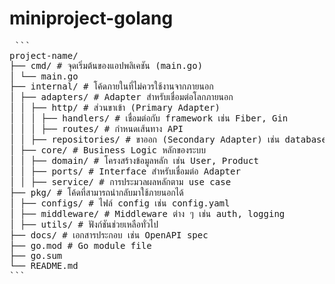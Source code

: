 # miniproject-golang
<pre lang="markdown"> ``` 
project-name/
├── cmd/ # จุดเริ่มต้นของแอปพลิเคชัน (main.go)
│ └── main.go
├── internal/ # โค้ดภายในที่ไม่ควรใช้งานจากภายนอก
│ ├── adapters/ # Adapter สำหรับเชื่อมต่อโลกภายนอก
│ │ ├── http/ # ส่วนขาเข้า (Primary Adapter)
│ │ │ ├── handlers/ # เชื่อมต่อกับ framework เช่น Fiber, Gin
│ │ │ ├── routes/ # กำหนดเส้นทาง API
│ │ ├── repositories/ # ขาออก (Secondary Adapter) เช่น database
│ ├── core/ # Business Logic หลักของระบบ
│ │ ├── domain/ # โครงสร้างข้อมูลหลัก เช่น User, Product
│ │ ├── ports/ # Interface สำหรับเชื่อมต่อ Adapter
│ │ ├── service/ # การประมวลผลหลักตาม use case
├── pkg/ # โค้ดที่สามารถนำกลับมาใช้ภายนอกได้
│ ├── configs/ # ไฟล์ config เช่น config.yaml
│ ├── middleware/ # Middleware ต่าง ๆ เช่น auth, logging
│ ├── utils/ # ฟังก์ชันช่วยเหลือทั่วไป
├── docs/ # เอกสารประกอบ เช่น OpenAPI spec
├── go.mod # Go module file
├── go.sum
└── README.md
```</pre>
